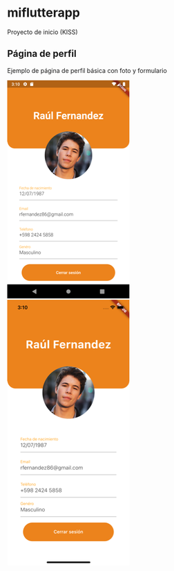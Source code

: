 # miflutterapp
 Proyecto de inicio (KISS)
 
 
 ## Página de perfil
 
Ejemplo de página de perfil básica con foto y formulario
 
 ![Profile Page](/screenshots/ProfilePageAndroid.png)
 ![Profile Page](/screenshots/ProfilePageIphone.png)
